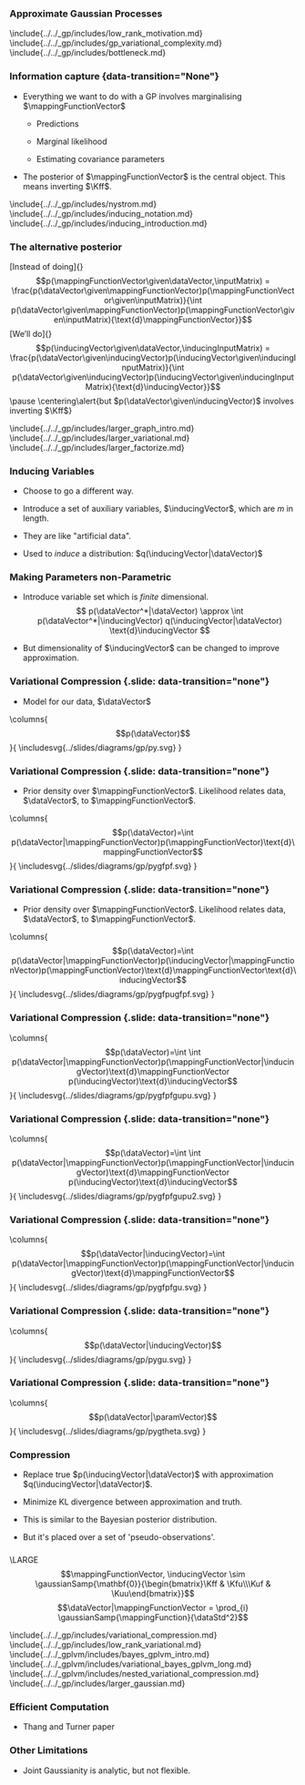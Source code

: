 ### Approximate Gaussian Processes


\include{../../_gp/includes/low_rank_motivation.md}
\include{../../_gp/includes/gp_variational_complexity.md}
\include{../../_gp/includes/bottleneck.md}

### Information capture {data-transition="None"}

-   Everything we want to do with a GP involves marginalising
$\mappingFunctionVector$

    -   Predictions

    -   Marginal likelihood

    -   Estimating covariance parameters

-   The posterior of $\mappingFunctionVector$ is the central object. This
means inverting $\Kff$.

\include{../../_gp/includes/nystrom.md}
\include{../../_gp/includes/inducing_notation.md}
\include{../../_gp/includes/inducing_introduction.md}

### The alternative posterior

[Instead of doing]{}
$$p(\mappingFunctionVector\given\dataVector,\inputMatrix) = \frac{p(\dataVector\given\mappingFunctionVector)p(\mappingFunctionVector\given\inputMatrix)}{\int p(\dataVector\given\mappingFunctionVector)p(\mappingFunctionVector\given\inputMatrix){\text{d}\mappingFunctionVector}}$$
[We’ll do]{}
$$p(\inducingVector\given\dataVector,\inducingInputMatrix) = \frac{p(\dataVector\given\inducingVector)p(\inducingVector\given\inducingInputMatrix)}{\int p(\dataVector\given\inducingVector)p(\inducingVector\given\inducingInputMatrix){\text{d}\inducingVector}}$$
\pause
\centering\alert{but $p(\dataVector\given\inducingVector)$ involves inverting $\Kff$}

<!--Flexible Parametric Approximation-->

\include{../../_gp/includes/larger_graph_intro.md}
\include{../../_gp/includes/larger_variational.md}
\include{../../_gp/includes/larger_factorize.md}

### Inducing Variables

* Choose to go a different way.

* Introduce a set of auxiliary variables, $\inducingVector$, which are $m$ in length.

* They are like "artificial data".

* Used to *induce* a distribution: $q(\inducingVector|\dataVector)$

### Making Parameters non-Parametric

* Introduce variable set which is *finite* dimensional.
$$
p(\dataVector^*|\dataVector) \approx \int p(\dataVector^*|\inducingVector) q(\inducingVector|\dataVector) \text{d}\inducingVector
$$

* But dimensionality of $\inducingVector$ can be changed to improve approximation.

### Variational Compression {.slide: data-transition="none"}

* Model for our data, $\dataVector$

\columns{
$$p(\dataVector)$$
}{
\includesvg{../slides/diagrams/gp/py.svg}
}

### Variational Compression {.slide: data-transition="none"}

* Prior density over $\mappingFunctionVector$. Likelihood relates data, $\dataVector$, to $\mappingFunctionVector$.

\columns{
$$p(\dataVector)=\int p(\dataVector|\mappingFunctionVector)p(\mappingFunctionVector)\text{d}\mappingFunctionVector$$
}{
\includesvg{../slides/diagrams/gp/pygfpf.svg}
}

### Variational Compression {.slide: data-transition="none"}

* Prior density over $\mappingFunctionVector$. Likelihood relates data, $\dataVector$, to $\mappingFunctionVector$.

\columns{
$$p(\dataVector)=\int p(\dataVector|\mappingFunctionVector)p(\inducingVector|\mappingFunctionVector)p(\mappingFunctionVector)\text{d}\mappingFunctionVector\text{d}\inducingVector$$
}{
\includesvg{../slides/diagrams/gp/pygfpugfpf.svg}
}

### Variational Compression {.slide: data-transition="none"}

\columns{
$$p(\dataVector)=\int \int p(\dataVector|\mappingFunctionVector)p(\mappingFunctionVector|\inducingVector)\text{d}\mappingFunctionVector p(\inducingVector)\text{d}\inducingVector$$
}{
\includesvg{../slides/diagrams/gp/pygfpfgupu.svg}
}

### Variational Compression {.slide: data-transition="none"}

\columns{
$$p(\dataVector)=\int \int p(\dataVector|\mappingFunctionVector)p(\mappingFunctionVector|\inducingVector)\text{d}\mappingFunctionVector p(\inducingVector)\text{d}\inducingVector$$
}{
\includesvg{../slides/diagrams/gp/pygfpfgupu2.svg}
}

### Variational Compression {.slide: data-transition="none"}

\columns{
$$p(\dataVector|\inducingVector)=\int p(\dataVector|\mappingFunctionVector)p(\mappingFunctionVector|\inducingVector)\text{d}\mappingFunctionVector$$
}{
\includesvg{../slides/diagrams/gp/pygfpfgu.svg}
}

### Variational Compression {.slide: data-transition="none"}

\columns{
$$p(\dataVector|\inducingVector)$$
}{
\includesvg{../slides/diagrams/gp/pygu.svg}
}

### Variational Compression {.slide: data-transition="none"}

\columns{
$$p(\dataVector|\paramVector)$$
}{
\includesvg{../slides/diagrams/gp/pygtheta.svg}
}

### Compression

* Replace true $p(\inducingVector|\dataVector)$ with approximation $q(\inducingVector|\dataVector)$.

* Minimize KL divergence between approximation and truth.

* This is similar to the Bayesian posterior distribution.

* But it's placed over a set of 'pseudo-observations'.


###

\LARGE$$\mappingFunctionVector, \inducingVector \sim \gaussianSamp{\mathbf{0}}{\begin{bmatrix}\Kff & \Kfu\\\Kuf & \Kuu\end{bmatrix}}$$
$$\dataVector|\mappingFunctionVector = \prod_{i} \gaussianSamp{\mappingFunction}{\dataStd^2}$$

<!--Variational Compression-->

\include{../../_gp/includes/variational_compression.md}
\include{../../_gp/includes/low_rank_variational.md}
\include{../../_gplvm/includes/bayes_gplvm_intro.md}
\include{../../_gplvm/includes/variational_bayes_gplvm_long.md}
\include{../../_gplvm/includes/nested_variational_compression.md}
\include{../../_gp/includes/larger_gaussian.md}

### Efficient Computation

* Thang and Turner paper

### Other Limitations 

* Joint Gaussianity is analytic, but not flexible.


